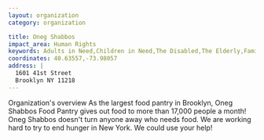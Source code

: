 ```yaml
---
layout: organization
category: organization

title: Oneg Shabbos
impact_area: Human Rights
keywords: Adults in Need,Children in Need,The Disabled,The Elderly,Families in Need,The Homeless and Hungry,Women in Need
coordinates: 40.63557,-73.98057
address: |
  1601 41st Street
  Brooklyn NY 11218
---
```

Organization's overview
As the largest food pantry in Brooklyn, Oneg Shabbos Food Pantry gives out food to more than 17,000 people a month! Oneg Shabbos doesn't turn anyone away who needs food. We are working hard to try to end hunger in New York. We could use your help!